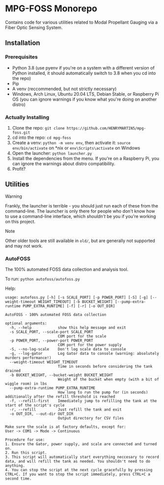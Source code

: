 # MPG-FOSS Monorepo

Contains code for various utilities related to Modal Propellant Gauging via a Fiber Optic Sensing System.

## Installation

### Prerequisites

- Python 3.8 (use pyenv if you're on a system with a different version of Python installed, it should automatically switch to 3.8 when you cd into the repo)
- Pip
- A venv (reccommended, but not strictly necessary)
- Windows, Arch Linux, Ubuntu 20.04 LTS, Debian Stable, or Raspberry Pi OS (you can ignore warnings if you know what you're doing on another distro)

### Actually Installing

1. Clone the repo: `git clone https://github.com/HENRYMARTIN5/mpg-foss.git`
2. cd into the repo: `cd mpg-foss`
3. Create a venv: `python -m venv env`, then activate it: `source env/bin/activate` on *nix or `env\Scripts\activate` on Windows
4. Open the launcher: `python launcher.py`
5. Install the dependencies from the menu. If you're on a Raspberry Pi, you can ignore the warnings about distro compatibility.
6. Profit?

## Utilities

> [!WARNING]
> Frankly, the launcher is terrible - you should just run each of these from the command-line. The launcher is only there for people who don't know how to use a command-line interface, which *shouldn't* be you if you're working on this project.

> [!NOTE]
> Other older tools are still available in `old/`, but are generally not supported and may not work.

### AutoFOSS

The 100% automated FOSS data collection and analysis tool.

To run: `python autofoss/autofoss.py`

Help:

```plaintext
usage: autofoss.py [-h] [-s SCALE_PORT] [-p POWER_PORT] [-S] [-g] [--weight-timeout WEIGHT_TIMEOUT] [-b BUCKET_WEIGHT] [--pump-extra-runtime PUMP_EXTRA_RUNTIME] [-f] [-r] [-o OUT_DIR]

AutoFOSS - 100% automated FOSS data collection

optional arguments:
  -h, --help            show this help message and exit
  -s SCALE_PORT, --scale-port SCALE_PORT
                        COM port for the scale
  -p POWER_PORT, --power-port POWER_PORT
                        COM port for the power supply
  -S, --no-log-scale    Don't log scale data to console
  -g, --log-gator       Log Gator data to console (warning: absolutely murders performance!)
  --weight-timeout WEIGHT_TIMEOUT
                        Time in seconds before considering the tank drained
  -b BUCKET_WEIGHT, --bucket-weight BUCKET_WEIGHT
                        Weight of the bucket when empty (with a bit of wiggle room) in lbs
  --pump-extra-runtime PUMP_EXTRA_RUNTIME
                        How long to run the pump for (in seconds) additionally after the refill threshold is reached
  -f, --refill-first    Immediately jump to refilling the tank at the start of the script's cycle
  -r, --refill          Just refill the tank and exit
  -o OUT_DIR, --out-dir OUT_DIR
                        Output directory for CSV files

Make sure the scale is at factory defaults, except for:
User -> COM1 -> Mode -> Continuous

Procedure for use:
1. Ensure the Gator, power supply, and scale are connected and turned on.
2. Run this script.
3. This script will automatically start everything neccesary to record data, and will refill the tank as needed. You shouldn't need to do anything.
4. You can stop the script at the next cycle gracefully by pressing CTRL+C. If you want to stop the script immediately, press CTRL+C a second time.
```
